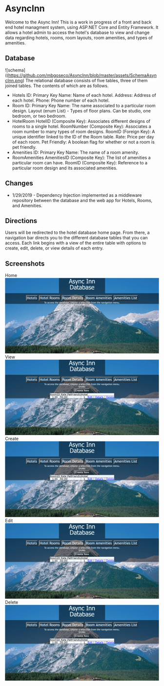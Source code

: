 # AsyncInn
Welcome to the Async Inn! This is a work in progress of a front and back end hotel managment system, using ASP.NET Core and Entity Framework. It allows a hotel admin to access the hotel's database to view and change data regarding hotels, rooms, room layouts, room amenities, and types of amenities.

## Database
![schema]((https://github.com/mbgoseco/AsyncInn/blob/master/assets/SchemaAsyncInn.png)
The relational database consists of five tables, three of them joined tables. The contents of which are as follows.
- Hotels
ID: Primary Key
Name: Name of each hotel.
Address: Address of each hotel.
Phone: Phone number of each hotel.
- Room
ID: Primary Key
Name: The name associated to a particular room design.
Layout (enum List) - Types of floor plans. Can be studio, one bedroom, or two bedroom.
- HotelRoom
HotelID (Composite Key): Associates different designs of rooms to a single hotel.
RoomNumber (Composite Key): Associates a room number to many types of room designs.
RoomID (Foreign Key): A unique identifier linked to the ID of the Room table.
Rate: Price per day of each room.
Pet Friendly: A boolean flag for whether or not a room is pet friendly.
- Amenities
ID: Primary Key
Name: The name of a room amenity.
- RoomAmenities
AmenitiesID (Composite Key): The list of amenities a particular room can have.
RoomID (Composite Key): Reference to a particular room design and its associated amenities.

## Changes
- 1/29/2019 - Dependency Injection implemented as a middleware repository between the database and the web app for Hotels, Rooms, and Amenities.

## Directions
Users will be redirected to the hotel database home page. From there, a navigation bar directs you to the different database tables that you can access. Each link begins with a view of the entire table with options to create, edit, delete, or view details of each entry.

## Screenshots
Home
![home](https://github.com/mbgoseco/AsyncInn/blob/master/assets/home.PNG)
View
![database](https://github.com/mbgoseco/AsyncInn/blob/master/assets/database.PNG)
Create
![create](https://github.com/mbgoseco/AsyncInn/blob/master/assets/database.PNG)
Edit
![edit](https://github.com/mbgoseco/AsyncInn/blob/master/assets/database.PNG)
Delete
![delete](https://github.com/mbgoseco/AsyncInn/blob/master/assets/database.PNG)

